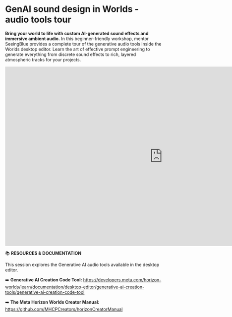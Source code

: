 # GenAI sound design in Worlds - audio tools tour
**Bring your world to life with custom AI-generated sound effects and immersive ambient audio.** In this beginner-friendly workshop, mentor SeeingBlue provides a complete tour of the generative audio tools inside the Worlds desktop editor. Learn the art of effective prompt engineering to generate everything from discrete sound effects to rich, layered atmospheric tracks for your projects.

<iframe width="1014" height="579" src="https://www.youtube.com/embed/WKGJQr8SEN4" title="Gen AI Sound Design with SeeingBlue" frameborder="0" allow="accelerometer; autoplay; clipboard-write; encrypted-media; gyroscope; picture-in-picture; web-share" referrerpolicy="strict-origin-when-cross-origin" allowfullscreen></iframe>

📚 **RESOURCES & DOCUMENTATION**

This session explores the Generative AI audio tools available in the desktop editor.

➡️ **Generative AI Creation Code Tool:** https://developers.meta.com/horizon-worlds/learn/documentation/desktop-editor/generative-ai-creation-tools/generative-ai-creation-code-tool

➡️ **The Meta Horizon Worlds Creator Manual:** https://github.com/MHCPCreators/horizonCreatorManual
